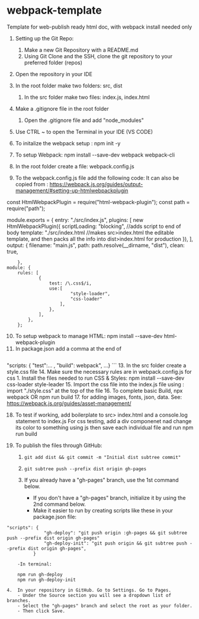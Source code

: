 # webpack-template

Template for web-publish ready html doc, with webpack install needed only

1.  Setting up the Git Repo:

    1. Make a new Git Repository with a README.md
    2. Using Git Clone and the SSH, clone the git repository to your preferred
       folder (repos)

2.  Open the repository in your IDE
3.  In the root folder make two folders: src, dist

    1. In the src folder make two files: index.js, index.html

4.  Make a .gitignore file in the root folder
    1. Open the .gitignore file and add "node_modules"
5.  Use CTRL ~ to open the Terminal in your IDE (VS CODE)

6.  To initalize the webpack setup : npm init -y
7.  To setup Webpack: npm install --save-dev webpack webpack-cli
8.  In the root folder create a file: webpack.config.js
9.  To the webpack.config.js file add the following code: It can also be copied
    from :
    https://webpack.js.org/guides/output-management/#setting-up-htmlwebpackplugin

const HtmlWebpackPlugin = require("html-webpack-plugin");
const path = require("path");

module.exports = {
    entry: "./src/index.js",
    plugins: [
        new HtmlWebpackPlugin({
        scriptLoading: "blocking", //adds script to end of body
    template: "./src/index.html  //makes src>index.html the
                    editable template, and then
                    packs all the info into
                    dist>index.html for production
        }),
    ],
    output: {
        filename: "main.js",
        path: path.resolve(__dirname, "dist"),
        clean: true,

        },
    module: {
        rules: [
                {
                    test: /\.css$/i,
                    use:[
                            "style-loader",
                            "css-loader"
                        ],
                    },
                ],
            },
        };

10. To setup webpack to manage HTML: npm install --save-dev html-webpack-plugin
11. In package.json add a comma at the end of 
    ```
"scripts: { "test":... , "build":
    webpack", ...}
    ```
13. In the src folder create a style.css file
14. Make sure the necessary rules are in webpack.config.js for css
    1. Install the files needed to run CSS & Styles: npm install --save-dev
       css-loader style-leader
15. Import the css file into the index.js file using : import "./style.css" at
    the top of the file
16. To complete basic Build, npx webpack OR npm run build
17. for adding images, fonts, json, data. See:
    https://webpack.js.org/guides/asset-management/

18. To test if working, add boilerplate to src> index.html and a console.log
    statement to index.js For css testing, add a div componenet nad change its
    color to something using js then save each individual file and run npm run
    build

19. To publish the files through GitHub:

    1.  ```git add dist && git commit -m "Initial dist subtree commit"```
    2.  ```git subtree push --prefix dist origin gh-pages```

    3.  If you already have a "gh-pages" branch, use the 1st command below.

        - If you don't have a "gh-pages" branch, initialize it by using the 2nd
          command below.
        - Make it easier to run by creating scripts like these in your
          package.json file:
```
"scripts": {
              "gh-deploy": "git push origin :gh-pages && git subtree push --prefix dist origin gh-pages"
              "gh-deploy-init": "git push origin && git subtree push --prefix dist origin gh-pages",
          }
```

        -In terminal:
```
    npm run gh-deploy
    npm run gh-deploy-init
```

    4.  In your repository in GitHub. Go to Settings. Go to Pages.
        - Under the Source section you will see a dropdown list of branches.
        - Select the "gh-pages" branch and select the root as your folder.
        - Then click Save.

